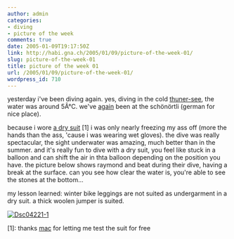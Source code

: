 ```yaml
---
author: admin
categories:
- diving
- picture of the week
comments: true
date: 2005-01-09T19:17:50Z
link: http://habi.gna.ch/2005/01/09/picture-of-the-week-01/
slug: picture-of-the-week-01
title: picture of the week 01
url: /2005/01/09/picture-of-the-week-01/
wordpress_id: 710
---
```


yesterday i've been diving again. yes, diving in the cold [thuner-see](http://map.search.ch/oberhofen-be?x=254&y=126), the water was around 5Â°C. we've [again](http://habi.gna.ch/blog/archives/000386.html) been at the schönörtli (german for nice place).
  
because i wore [a dry suit](http://www.whitescoldwater.com/) [1] i was only nearly freezing my ass off (more the hands than the ass, 'cause i was wearing wet gloves). the dive was really spectacular, the sight underwater was amazing, much better than in the summer. and it's really fun to dive with a dry suit, you feel like stuck in a balloon and can shift the air in thta balloon depending on the position you have. the picture below shows raymond and beat during their dive, having a break at the surface. can you see how clear the water is, you're able to see the stones at the bottom...
  
my lesson learned: winter bike leggings are not suited as undergarment in a dry suit. a thick woolen jumper is suited.



[![Dsc04221-1](http://habi.gna.ch/blog/images/DSC04221-1-tm.jpg)](http://habi.gna.ch/blog/images/DSC04221-1.jpg)



[1]: thanks [mac](http://dck.ch/) for letting me test the suit for free

